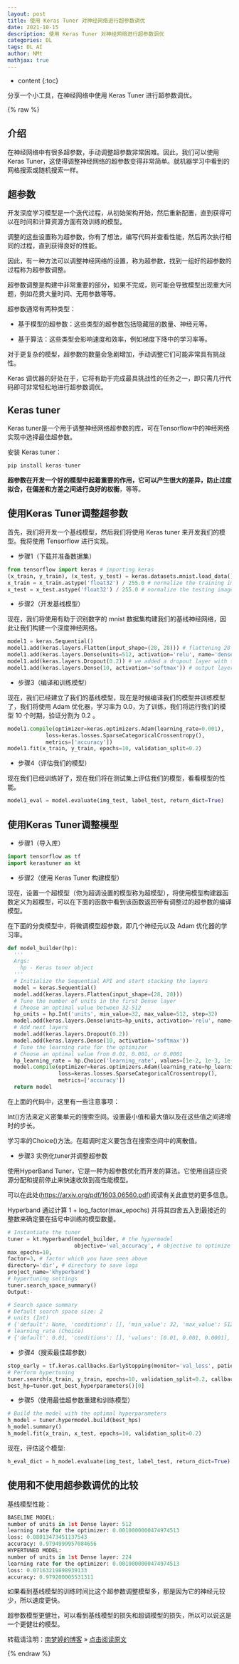 ```yaml
---
layout: post
title: 使用 Keras Tuner 对神经网络进行超参数调优
date: 2021-10-15
description: 使用 Keras Tuner 对神经网络进行超参数调优
categories: DL
tags: DL AI
author: NMt
mathjax: true
---
```


* content
{:toc}

分享一个小工具，在神经网络中使用 Keras Tuner 进行超参数调优。  

<div style='display: none'>
@@@@
</div>





{% raw %}
## 介绍  

在神经网络中有很多超参数，手动调整超参数非常困难。因此，我们可以使用Keras Tuner，这使得调整神经网络的超参数变得非常简单。就机器学习中看到的网格搜索或随机搜索一样。


## 超参数  

开发深度学习模型是一个迭代过程，从初始架构开始，然后重新配置，直到获得可以在时间和计算资源方面有效训练的模型。

调整的这些设置称为超参数，你有了想法，编写代码并查看性能，然后再次执行相同的过程，直到获得良好的性能。

因此，有一种方法可以调整神经网络的设置，称为超参数，找到一组好的超参数的过程称为超参数调整。

超参数调整是构建中非常重要的部分，如果不完成，则可能会导致模型出现重大问题，例如花费大量时间、无用参数等等。

超参数通常有两种类型：

* 基于模型的超参数：这些类型的超参数包括隐藏层的数量、神经元等。  

* 基于算法：这些类型会影响速度和效率，例如梯度下降中的学习率等。  

对于更复杂的模型，超参数的数量会急剧增加，手动调整它们可能非常具有挑战性。

Keras 调优器的好处在于，它将有助于完成最具挑战性的任务之一，即只需几行代码即可非常轻松地进行超参数调优。


## Keras tuner  

Keras tuner是一个用于调整神经网络超参数的库，可在Tensorflow中的神经网络实现中选择最佳超参数。

安装 Keras tuner：

```python
pip install keras-tuner
```

**超参数在开发一个好的模型中起着重要的作用，它可以产生很大的差异，防止过度拟合，在偏差和方差之间进行良好的权衡**，等等。

## 使用Keras Tuner调整超参数  

首先，我们将开发一个基线模型，然后我们将使用 Keras tuner 来开发我们的模型。我将使用 Tensorflow 进行实现。

* 步骤1（下载并准备数据集）  

```python  
from tensorflow import keras # importing keras
(x_train, y_train), (x_test, y_test) = keras.datasets.mnist.load_data() # loading the data using keras datasets api
x_train = x_train.astype('float32') / 255.0 # normalize the training images
x_test = x_test.astype('float32') / 255.0 # normalize the testing images
```

* 步骤2（开发基线模型）  

现在，我们将使用有助于识别数字的 mnist 数据集构建我们的基线神经网络，因此让我们构建一个深度神经网络。

```python
model1 = keras.Sequential()
model1.add(keras.layers.Flatten(input_shape=(28, 28))) # flattening 28 x 28 
model1.add(keras.layers.Dense(units=512, activation='relu', name='dense_1')) # you have 512 neurons with relu activation
model1.add(keras.layers.Dropout(0.2)) # we added a dropout layer with the rate of 0.2
model1.add(keras.layers.Dense(10, activation='softmax')) # output layer, where we have total 10 classes
```

* 步骤3（编译和训练模型）  

现在，我们已经建立了我们的基线模型，现在是时候编译我们的模型并训练模型了，我们将使用 Adam 优化器，学习率为 0.0，为了训练，我们将运行我们的模型 10 个时期，验证分割为 0.2 。

```python
model1.compile(optimizer=keras.optimizers.Adam(learning_rate=0.001),
            loss=keras.losses.SparseCategoricalCrossentropy(),
            metrics=['accuracy'])
model1.fit(x_train, y_train, epochs=10, validation_split=0.2)
```


* 步骤4（评估我们的模型）  

现在我们已经训练好了，现在我们将在测试集上评估我们的模型，看看模型的性能。  

```python
model1_eval = model.evaluate(img_test, label_test, return_dict=True)
``` 

## 使用Keras Tuner调整模型  

* 步骤1（导入库）  

```python
import tensorflow as tf
import kerastuner as kt
```

* 步骤2（使用 Keras Tuner 构建模型）  

现在，设置一个超模型（你为超调设置的模型称为超模型），将使用模型构建器函数定义为超模型，可以在下面的函数中看到该函数返回带有调整过的超参数的编译模型。

在下面的分类模型中，将微调模型超参数，即几个神经元以及 Adam 优化器的学习率。

```python
def model_builder(hp):
  '''
  Args:
    hp - Keras tuner object
  '''
  # Initialize the Sequential API and start stacking the layers
  model = keras.Sequential()
  model.add(keras.layers.Flatten(input_shape=(28, 28)))
  # Tune the number of units in the first Dense layer
  # Choose an optimal value between 32-512
  hp_units = hp.Int('units', min_value=32, max_value=512, step=32)
  model.add(keras.layers.Dense(units=hp_units, activation='relu', name='dense_1'))
  # Add next layers
  model.add(keras.layers.Dropout(0.2))
  model.add(keras.layers.Dense(10, activation='softmax'))
  # Tune the learning rate for the optimizer
  # Choose an optimal value from 0.01, 0.001, or 0.0001
  hp_learning_rate = hp.Choice('learning_rate', values=[1e-2, 1e-3, 1e-4])
  model.compile(optimizer=keras.optimizers.Adam(learning_rate=hp_learning_rate),
                loss=keras.losses.SparseCategoricalCrossentropy(),
                metrics=['accuracy'])
  return model
```

在上面的代码中，这里有一些注意事项：

Int()方法来定义密集单元的搜索空间。设置最小值和最大值以及在这些值之间递增时的步长。

学习率的Choice()方法。在超调时定义要包含在搜索空间中的离散值。

* 步骤3  实例化tuner并调整超参数  

使用HyperBand Tuner，它是一种为超参数优化而开发的算法。它使用自适应资源分配和提前停止来快速收敛到高性能模型。

可以在此处(https://arxiv.org/pdf/1603.06560.pdf)阅读有关此直觉的更多信息。

Hyperband 通过计算 1 + log_factor(max_epochs) 并将其四舍五入到最接近的整数来确定要在括号中训练的模型数量。

```python  
# Instantiate the tuner
tuner = kt.Hyperband(model_builder, # the hypermodel
                     objective='val_accuracy', # objective to optimize
max_epochs=10,
factor=3, # factor which you have seen above 
directory='dir', # directory to save logs 
project_name='khyperband')
# hypertuning settings
tuner.search_space_summary() 
Output:- 

# Search space summary
# Default search space size: 2
# units (Int)
# {'default': None, 'conditions': [], 'min_value': 32, 'max_value': 512, 'step': 32, 'sampling': None}
# learning_rate (Choice)
# {'default': 0.01, 'conditions': [], 'values': [0.01, 0.001, 0.0001], 'ordered': True}
```

* 步骤4（搜索最佳超参数）  

```python
stop_early = tf.keras.callbacks.EarlyStopping(monitor='val_loss', patience=5)
# Perform hypertuning
tuner.search(x_train, y_train, epochs=10, validation_split=0.2, callbacks=[stop_early])
best_hp=tuner.get_best_hyperparameters()[0]
```

* 步骤5（使用最佳超参数重建和训练模型）  

```python
# Build the model with the optimal hyperparameters
h_model = tuner.hypermodel.build(best_hps)
h_model.summary()
h_model.fit(x_train, x_test, epochs=10, validation_split=0.2)
```

现在，评估这个模型:

```python
h_eval_dict = h_model.evaluate(img_test, label_test, return_dict=True)
```

## 使用和不使用超参数调优的比较  

基线模型性能：

```python
BASELINE MODEL:
number of units in 1st Dense layer: 512
learning rate for the optimizer: 0.0010000000474974513
loss: 0.08013473451137543
accuracy: 0.9794999957084656
HYPERTUNED MODEL:
number of units in 1st Dense layer: 224
learning rate for the optimizer: 0.0010000000474974513
loss: 0.07163219898939133
accuracy: 0.979200005531311
```

如果看到基线模型的训练时间比这个超参数调整模型多，那是因为它的神经元较少，所以速度更快。

超参数模型更健壮，可以看到基线模型的损失和超调模型的损失，所以可以说这是一个更健壮的模型。



转载请注明：[南梦婷的博客](https://norah2.github.io) » [点击阅读原文](https://norah2.github.io/2021/10/15/KerasTuner/) 

<!--本文用到的链接-->

[pt_01]: 
[link_01]: 

{% endraw %}
